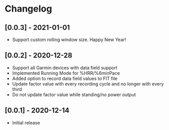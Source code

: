 # Changelog

## [0.0.3] - 2021-01-01

- Support custom rolling window size. Happy New Year!

## [0.0.2] - 2020-12-28

- Support all Garmin devices with data field support
- Implemented Running Mode for %HRR/%6minPace
- Added option to record data field values to FIT file
- Update factor value with every recording cycle and no longer with every third
- Do not update factor value while standing/no power output

## [0.0.1] - 2020-12-14

- Initial release
